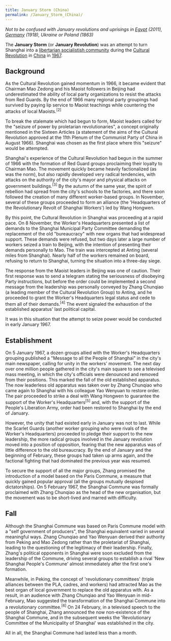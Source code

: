 ```yaml
---
title: January Storm (China)
permalink: /January_Storm_(China)/
---
```


*Not to be confused with January revolutions and uprisings in
[Egypt](Egyptian_Revolution_(2011) "wikilink") (2011),
[Germany](Sparticist's_Uprising "wikilink") (1918), Ukraine or Poland
(1863)*

The **January Storm** (or **January Revolution**) was an attempt to turn
Shanghai into a [libertarian socialistish
community](Libertarian_Socialism "wikilink") during the [Cultural
Revolution](Cultural_Revolution_(China) "wikilink") in
[China](China "wikilink") in
[1967](Timeline_of_Libertarian_Socialism_in_Eastern_Asia "wikilink").

## Background

As the Cultural Revolution gained momentum in 1966, it became evident
that Chairman Mao Zedong and his Maoist followers in Beijing had
underestimated the ability of local party organizations to resist the
attacks from Red Guards. By the end of 1966 many regional party
groupings had survived by paying lip service to Maoist teachings while
countering the attacks of local Maoists.<sup>\[2\]</sup>

To break the stalemate which had begun to form, Maoist leaders called
for the "seizure of power by proletarian revolutionaries", a concept
originally mentioned in the Sixteen Articles (a statement of the aims of
the Cultural Revolution approved at the 11th Plenum of the Communist
Party of China in August 1966). Shanghai was chosen as the first place
where this "seizure" would be attempted.

Shanghai's experience of the Cultural Revolution had begun in the summer
of 1966 with the formation of Red Guard groups proclaiming their loyalty
to Chairman Mao. The movement quickly became heavily factionalized (as
was the norm), but also rapidly developed very radical tendencies, with
attacks on the authority of the city's mayor and physical attacks on
government buildings.<sup>\[3\]</sup> By the autumn of the same year,
the spirit of rebellion had spread from the city's schools to the
factories, and there soon followed the creation of many different
worker-based groups. In November, several of these groups proceeded to
form an alliance (the 'Headquarters of the Revolutionary Revolt of
Shanghai Workers') led by Wang Hongwen.

By this point, the Cultural Revolution in Shanghai was proceeding at a
rapid pace. On 8 November, the Worker's Headquarters presented a list of
demands to the Shanghai Municipal Party Committee demanding the
replacement of the old "bureaucracy" with new organs that had widespread
support. These demands were refused, but two days later a large number
of workers seized a train to Beijing, with the intention of presenting
their demands personally to Mao. The train was intercepted at Anting
(several miles from Shanghai). Nearly half of the workers remained on
board, refusing to return to Shanghai, turning the situation into a
three-day siege.

The response from the Maoist leaders in Beijing was one of caution.
Their first response was to send a telegram stating the seriousness of
disobeying Party instructions, but before the order could be implemented
a second message from the leadership was personally conveyed by Zhang
Chunqiao (a leading member of the Cultural Revolution Group) to Anting,
and he proceeded to grant the Worker's Headquarters legal status and
cede to them all of their demands.<sup>\[4\]</sup> The event signaled
the exhaustion of the established apparatus' last political capital.

It was in this situation that the attempt to seize power would be
conducted in early January 1967.

## Establishment

On 5 January 1967, a dozen groups allied with the Worker's Headquarters
grouping published a "Message to all the People of Shanghai" in the
city's main newspaper, calling for unity in the workers' movement. The
next day over one million people gathered in the city's main square to
see a televised mass meeting, in which the city's officials were
denounced and removed from their positions. This marked the fall of the
old established apparatus. The now leaderless old apparatus was taken
over by Zhang Chunqiao who came again to Shanghai with his colleague Yao
Wenyuan to restore order. The pair proceeded to strike a deal with Wang
Hongwen to guarantee the support of the Worker's
Headquarters<sup>\[5\]</sup> and, with the support of the People's
Liberation Army, order had been restored to Shanghai by the end of
January.

However, the unity that had existed early in January was not to last.
While the Scarlet Guards (another worker grouping who were rivals of the
Worker's Headquarters) proceeded to pledge their support to the new
leadership, the more radical groups involved in the January revolution
moved into a position of opposition, fearing that the new apparatus was
of little difference to the old bureaucracy. By the end of January and
the beginning of February, these groups had taken up arms again, and the
factional fighting that had dominated the previous year was resumed.

To secure the support of all the major groups, Zhang promised the
introduction of a model based on the Paris Commune, a measure that
quickly gained popular approval (all the groups mutually despised
dictatorships). On 5 February 1967, the Shanghai Commune was formally
proclaimed with Zhang Chunqiao as the head of the new organisation, but
the movement was to be short-lived and marred with difficulty.

## Fall

Although the Shanghai Commune was based on Paris Commune model with a
"self government of producers", the Shanghai equivalent varied in
several meaningful ways. Zhang Chunqiao and Yao Wenyuan derived their
authority from Peking and Mao Zedong rather than the proletariat of
Shanghai, leading to the questioning of the legitimacy of their
leadership. Finally, Zhang's political opponents in Shanghai were soon
excluded from the leadership of the Commune, driving several groups to
establish a rival 'New Shanghai People's Commune' almost immediately
after the first one's formation.

Meanwhile, in Peking, the concept of 'revolutionary committees' (triple
alliances between the PLA, cadres, and workers) had attracted Mao as the
best organ of local government to replace the old apparatus with. As a
result, in an audience with Zhang Chunqiao and Yao Wenyuan in
mid-February, Mao suggested the transformation of the Shanghai Commune
into a revolutionary committee.<sup>\[6\]</sup> On 24 February, in a
televised speech to the people of Shanghai, Zhang announced the now
non-existence of the Shanghai Commune, and in the subsequent weeks the
'Revolutionary Committee of the Municipality of Shanghai' was
established in the city.

All in all, the Shanghai Commune had lasted less than a month.